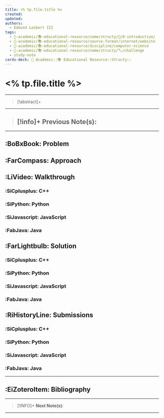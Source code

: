 ```yaml
---
title: <% tp.file.title %>
created: 
updated: 
authors:
  - Edmund Leibert III
tags:
  - 🔴-academic/📚-educational-resource/name/structy/🔖/0-introduction/
  - 🔴-academic/📚-educational-resource/source-format/internet/website
  - 🔴-academic/📚-educational-resource/discipline/computer-science
  - 🔴-academic/📚-educational-resource/name/structy/🏷️/challenge
  - study-note
cards-deck: 🔴 Academic::📚 Educational Resource::Structy::
---
```


# <% tp.file.title %>

---

> [!abstract]+ 
> 

---

> [!info]+ 
> **Previous Note(s):**
> - 

---
## :BoBxBook: Problem

## :FarCompass: Approach

## :LiVideo: Walkthrough

### :SiCplusplus: C++

### :SiPython: Python

### :SiJavascript: JavaScript

### :FabJava: Java

## :FarLightbulb: Solution

### :SiCplusplus: C++

### :SiPython: Python

### :SiJavascript: JavaScript

### :FabJava: Java

## :RiHistoryLine: Submissions

### :SiCplusplus: C++

### :SiPython: Python

### :SiJavascript: JavaScript

### :FabJava: Java

---

## :EiZoteroItem: Bibliography

---

> [!INFO]+ 
> **Next Note(s)**:
> 

---


